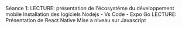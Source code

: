 Séance 1:
	LECTURE: présentation de l'écosystème du développement mobile
	Installation des logiciels Nodejs - Vs Code - Expo Go
	LECTURE: Présentation de React Native
	Mise a niveau sur Javascript
	